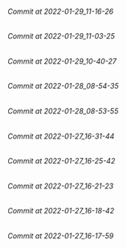 ###### Commit at 2022-01-29_11-16-26
###### Commit at 2022-01-29_11-03-25
###### Commit at 2022-01-29_10-40-27
###### Commit at 2022-01-28_08-54-35
###### Commit at 2022-01-28_08-53-55
###### Commit at 2022-01-27_16-31-44
###### Commit at 2022-01-27_16-25-42
###### Commit at 2022-01-27_16-21-23
###### Commit at 2022-01-27_16-18-42
###### Commit at 2022-01-27_16-17-59
